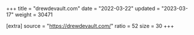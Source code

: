 +++
title = "drewdevault.com"
date = "2022-03-22"
updated = "2023-03-17"
weight = 30471

[extra]
source = "https://drewdevault.com/"
ratio = 52
size = 30
+++
